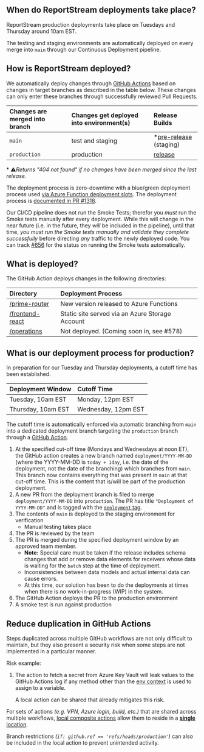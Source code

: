 ## When do ReportStream deployments take place?

ReportStream production deployments take place on Tuesdays and Thursday around 10am EST.

The testing and staging environments are automatically deployed on every merge into `main` through our Continuous Deployment pipeline.

## How is ReportStream deployed?

We automatically deploy changes through [GitHub Actions](.github/workflows/release.yml) based on changes in target branches as described in the table below. These changes can only enter these branches through successfully reviewed Pull Requests.

| Changes are merged into branch | Changes get deployed into environment(s) | Release Builds |
|:-------------------------------|:--|:--|
| `main`                         | test and staging | *[pre-release](https://github.com/CDCgov/prime-reportstream/releases/tag/v-pre-release) (staging) |
| `production`                   | production | [release](https://github.com/CDCgov/prime-reportstream/releases/latest) |

\* ⚠️*Returns "404 not found" if no changes have been merged since the last release.*

The deployment process is zero-downtime with a blue/green deployment process used [via Azure Function deployment slots](https://docs.microsoft.com/en-us/azure/azure-functions/functions-deployment-slots). The deployment process is [documented in PR #1318](https://github.com/CDCgov/prime-reportstream/issues/1318).

Our CI/CD pipeline does not run the Smoke Tests; therefor you *must* run the Smoke tests manually after every deployment. While this will change in the near future (i.e. in the future, they _will_ be included in the pipeline), until that time, *you must run the Smoke tests manually and validate they complete successfully* before directing _any_ traffic to the newly deployed code.
You can track [#656](https://github.com/CDCgov/prime-reportstream/issues/656) for the status on running the Smoke tests automatically.

## What is deployed?

The GitHub Action deploys changes in the following directories:

| Directory | Deployment Process |
|:--|:--|
| [/prime-router](/prime-router) | New version released to Azure Functions |
| [/frontend-react](/frontend-react) | Static site served via an Azure Storage Account |
| [/operations](/operations) | Not deployed. (Coming soon in, see #578) |

## What is our deployment process for production?

In preparation for our Tuesday and Thursday deployments, a cutoff time has been established.

| Deployment Window | Cutoff Time |
|:--|:--|
| Tuesday, 10am EST | Monday, 12pm EST |
| Thursday, 10am EST | Wednesday, 12pm EST |

The cutoff time is automatically enforced via automatic branching from `main` into a dedicated deployment branch targeting the `production` branch through a [GitHub Action](.github/workflows/prepare_deployment_branch.yaml).

1. At the specified cut-off time (Mondays and Wednesdays at noon ET), the GitHub action creates a new branch named `deployment/YYYY-MM-DD` (where the YYYY-MM-DD is `today + 1day`, i.e. the date of the deployment, not the date of the branching) which branches from `main`. This branch now contains everything that was present in `main` at that cut-off time. This is the content that is/will be part of the production deployment.
1. A new PR from the deployment branch is filed to merge `deployment/YYYY-MM-DD` into `production`. The PR has title `"Deployment of YYYY-MM-DD"` and is tagged with the [`deployment` tag](https://github.com/CDCgov/prime-reportstream/issues?q=label%3Adeployment).
1. The contents of `main` is deployed to the staging environment for verification
    * Manual testing takes place
1. The PR is reviewed by the team
1. The PR is merged during the specified deployment window by an approved team member.
    * **Note:** Special care must be taken if the release includes schema changes that add or remove data elements for receivers whose data is waiting for the `batch` step at the time of deployment.
    * Inconsistencies between data models and actual internal data can cause errors.
    * At this time, our solution has been to do the deployments at times when there is no work-in-progress (WIP) in the system.
1. The GitHub Action deploys the PR to the production environment
1. A smoke test is run against production

## Reduce duplication in GitHub Actions

Steps duplicated across multiple GitHub workflows are not only difficult to maintain, but they also present a security risk when some steps are not implemented in a particular manner.

Risk example:

 1. The action to fetch a secret from Azure Key Vault will leak values to the GitHub Actions log if any method other than the [env context](https://docs.github.com/en/actions/learn-github-actions/contexts#env-context) is used to assign to a variable.
 
    A local action can be shared that already mitigates this risk.

For sets of actions *(e.g. VPN, Azure login, build, etc.)* that are shared across multiple workflows, [local composite actions](https://docs.github.com/en/actions/creating-actions/about-custom-actions#composite-actions) allow them to reside in a [**single** location](.github/actions). 

Branch restrictions *(`if: github.ref == 'refs/heads/production'`)* can also be included in the local action to prevent unintended activity.
